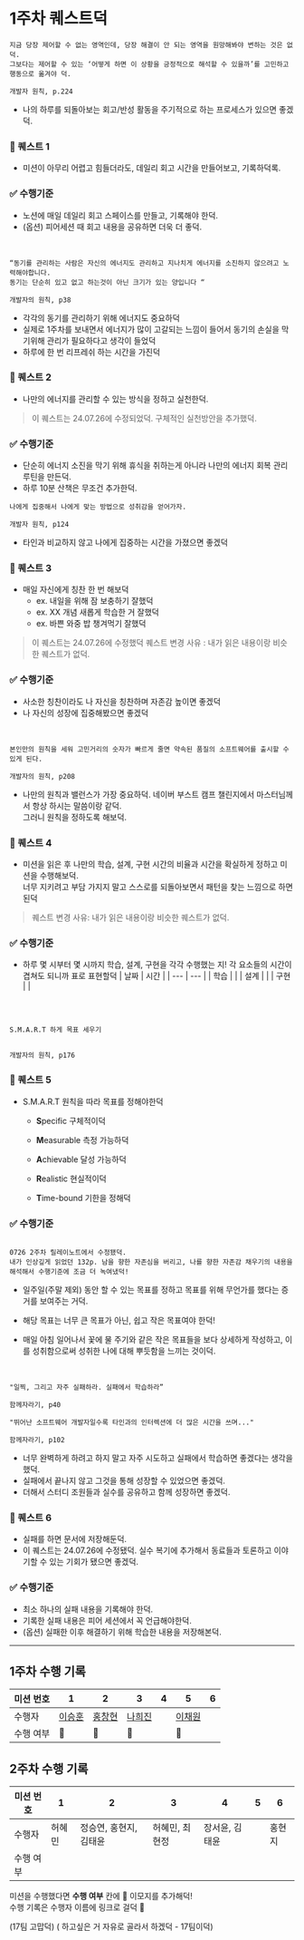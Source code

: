 # 1주차 퀘스트덕

```
지금 당장 제어할 수 없는 영역인데, 당장 해결이 안 되는 영역을 원망해봐야 변하는 것은 없덕.
그보다는 제어할 수 있는 ‘어떻게 하면 이 상황을 긍정적으로 해석할 수 있을까’를 고민하고 행동으로 옮겨야 덕.

개발자 원칙, p.224
```

- 나의 하루를 되돌아보는 회고/반성 활동을 주기적으로 하는 프로세스가 있으면 좋겠덕.

### 🐤 퀘스트 1

- 미션이 아무리 어렵고 힘들더라도, 데일리 회고 시간을 만들어보고, 기록하덕록.

### ✅ 수행기준

- 노션에 매일 데일리 회고 스페이스를 만들고, 기록해야 한덕.
- (옵션) 피어세션 때 회고 내용을 공유하면 더욱 더 좋덕.

<br />

```
“동기를 관리하는 사람은 자신의 에너지도 관리하고 지나치게 에너지를 소진하지 않으려고 노력해야합니다.
동기는 단순히 있고 없고 하는것이 아닌 크기가 있는 양입니다 “

개발자의 원칙, p38
```

- 각각의 동기를 관리하기 위해 에너지도 중요하덕
- 실제로 1주차를 보내면서 에너지가 많이 고갈되는 느낌이 들어서 동기의 손실을 막기위해 관리가 필요하다고 생각이 들었덕
- 하루에 한 번 리프레쉬 하는 시간을 가진덕

### 🐤 퀘스트 2

- 나만의 에너지를 관리할 수 있는 방식을 정하고 실천한덕.

> 이 퀘스트는 24.07.26에 수정되었덕. 구체적인 실천방안을 추가했덕.

### ✅ 수행기준

- 단순히 에너지 소진을 막기 위해 휴식을 취하는게 아니라 나만의 에너지 회복 관리 루틴을 만든덕.
- 하루 10분 산책은 무조건 추가한덕.
  <br />

```
나에게 집중해서 나에게 맞는 방법으로 성취감을 얻어가자.

개발자 원칙, p124

```

- 타인과 비교하지 않고 나에게 집중하는 시간을 가졌으면 좋겠덕

### 🐤 퀘스트 3

- 매일 자신에게 칭찬 한 번 해보덕
  - ex. 내일을 위해 잠 보충하기 잘했덕
  - ex. XX 개념 새롭게 학습한 거 잘했덕
  - ex. 바쁜 와중 밥 챙겨먹기 잘했덕

> 이 퀘스트는 24.07.26에 수정했덕
> 퀘스트 변경 사유 : 내가 읽은 내용이랑 비슷한 퀘스트가 없덕.

### ✅ 수행기준

- 사소한 칭찬이라도 나 자신을 칭찬하며 자존감 높이면 좋겠덕
- 나 자신의 성장에 집중해봤으면 좋겠덕

<br />

```
본인만의 원칙을 세워 고민거리의 숫자가 빠르게 줄면 약속된 품질의 소프트웨어를 출시할 수 있게 된다.

개발자의 원칙, p208
```

- 나만의 원칙과 밸런스가 가장 중요하덕. 네이버 부스트 캠프 챌린지에서 마스터님께서 항상 하시는 말씀이랑 같덕.<br>
  그러니 원칙을 정하도록 해보덕.

### 🐤 퀘스트 4

- 미션을 읽은 후 나만의 학습, 설계, 구현 시간의 비율과 시간을 확실하게 정하고 미션을 수행해보덕.<br>너무 지키려고 부담 가지지 말고 스스로를 되돌아보면서 패턴을 찾는 느낌으로 하면 된덕

> 퀘스트 변경 사유: 내가 읽은 내용이랑 비슷한 퀘스트가 없덕.

### ✅ 수행기준

- 하루 몇 시부터 몇 시까지 학습, 설계, 구현을 각각 수행했는 지! 각 요소들의 시간이 겹쳐도 되니까 표로 표현할덕
  | 날짜 | 시간 |
  | --- | --- |
  | 학습 | |
  | 설계 | |
  | 구현 | |

<br />

```

S.M.A.R.T 하게 목표 세우기


개발자의 원칙, p176

```

### 🐤 퀘스트 5

- S.M.A.R.T 원칙을 따라 목표를 정해야한덕

  - **S**pecific 구체적이덕

  - **M**easurable 측정 가능하덕

  - **A**chievable 달성 가능하덕

  - **R**ealistic 현실적이덕

  - **T**ime-bound 기한을 정해덕

### ✅ 수행기준

```

0726 2주차 릴레이노트에서 수정됐덕.
내가 인상깊게 읽었던 132p. 남을 향한 자존심을 버리고, 나를 향한 자존감 채우기의 내용을 해석해서 수행기준에 조금 더 녹여냈덕!

```

- 일주일(주말 제외) 동안 할 수 있는 목표를 정하고 목표를 위해 무언가를 했다는 증거를 보여주는 거덕.

- 해당 목표는 너무 큰 목표가 아닌, 쉽고 작은 목표여야 한덕!

- 매일 아침 일어나서 꽃에 물 주기와 같은 작은 목표들을 보다 상세하게 작성하고, 이를 성취함으로써 성취한 나에 대해 뿌듯함을 느끼는 것이덕.

<br />

```
"일찍, 그리고 자주 실패하라. 실패에서 학습하라”

함께자라기, p40

"뛰어난 소프트웨어 개발자일수록 타인과의 인터렉션에 더 많은 시간을 쓰며..."

함께자라기, p102
```

- 너무 완벽하게 하려고 하지 말고 자주 시도하고 실패에서 학습하면 좋겠다는 생각을 했덕.
- 실패에서 끝나지 않고 그것을 통해 성장할 수 있었으면 좋겠덕.
- 더해서 스터디 조원들과 실수를 공유하고 함께 성장하면 좋겠덕.

### 🐤 퀘스트 6

- 실패를 하면 문서에 저장해둔덕.
- 이 퀘스트는 24.07.26에 수정됐덕. 실수 복기에 추가해서 동료들과 토론하고 이야기할 수 있는 기회가 됐으면 좋겠덕.

### ✅ 수행기준

- 최소 하나의 실패 내용을 기록해야 한덕.
- 기록한 실패 내용은 피어 세션에서 꼭 언급해야한덕.
- (옵션) 실패한 이후 해결하기 위해 학습한 내용을 저장해본덕.

---

## 1주차 수행 기록

| 미션 번호 | 1                       | 2                       | 3                       | 4   | 5                       | 6   |
| --------- | ----------------------- | ----------------------- | ----------------------- | --- | ----------------------- | --- |
| 수행자    | [이승훈](./S053_1-1.md) | [홍창현](./J280_1-2.md) | [나희진](./J082_1-3.md) |     | [이채원](./J289_1-5.md) |     |
| 수행 여부 | 🐤                      | 🐤                      | 🐤                      |     | 🐤                      |     |

## 2주차 수행 기록

| 미션 번호 | 1   | 2   | 3   | 4   | 5   | 6   |
| --------- | --- | --- | --- | --- | --- | --- |
| 수행자    | 허혜민 | 정승연, 홍현지, 김태윤 | 허혜민, 최현정 | 장서윤, 김태윤 |     | 홍현지 |
| 수행 여부 |     |     |     |     |     |     |

미션을 수행했다면 **수행 여부** 칸에 🐤 이모지를 추가해덕!  
수행 기록은 수행자 이름에 링크로 걸덕 🔗

(17팀 고맙덕)  ( 하고싶은 거 자유로 골라서 하겠덕 - 17팀이덕)
